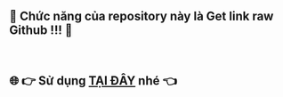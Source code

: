 ## 🚀  **Chức năng của repository này là** Get link raw Github !!! 🚀

<br/>

## 🌐  **👉  Sử dụng [TẠI ĐÂY](https://tongtrankien1605.github.io/get-link-raw-github) nhé 👈**
